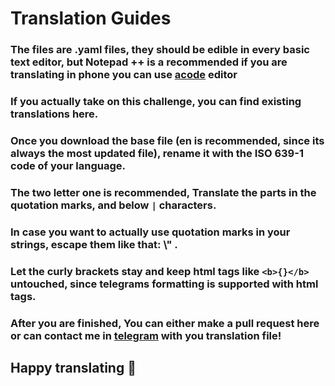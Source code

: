 # Translation Guides

### The files are .yaml files, they should be edible in every basic text editor, but Notepad ++ is a recommended if you are translating in phone you can use [acode](https://play.google.com/store/apps/details?id=com.foxdebug.acodefree) editor

### If you actually take on this challenge, you can find existing translations here.

### Once you download the base file (en is recommended, since its always the most updated file), rename it with the ISO 639-1 code of your language.

### The two letter one is recommended, Translate the parts in the quotation marks, and below <code>|</code> characters.

### In case you want to actually use quotation marks in your strings, escape them like that: \\" . 

### Let the curly brackets stay and keep html tags like <code>&lt;b&gt;{}&lt;/b&gt;</code> untouched, since telegrams formatting is supported with html tags.

### After you are finished, You can either make a pull request here or can contact me in [telegram](t.me/starryboi) with you translation file!
## Happy translating 🎉
